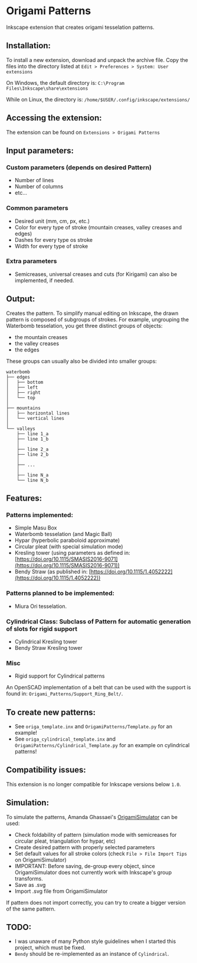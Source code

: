 # Origami Patterns
Inkscape extension that creates origami tesselation patterns.

## Installation:
To install a new extension, download and unpack the archive file. Copy the files into the directory listed at `Edit > Preferences > System: User extensions`

On Windows, the default directory is:
`C:\Program Files\Inkscape\share\extensions`

While on Linux, the directory is:
`/home/$USER/.config/inkscape/extensions/`

## Accessing the extension:
The extension can be found on `Extensions > Origami Patterns`

## Input parameters:
### Custom parameters (depends on desired Pattern)
- Number of lines
- Number of columns
- etc...
### Common parameters
- Desired unit (mm, cm, px, etc.)
- Color for every type of stroke (mountain creases, valley creases and edges)
- Dashes for every type os stroke
- Width for every type of stroke
### Extra parameters
- Semicreases, universal creases and cuts (for Kirigami) can also be implemented, if needed.

## Output:
Creates the pattern.
To simplify manual editing on Inkscape, the drawn pattern is composed of subgroups of strokes.
For example, ungrouping the Waterbomb tesselation, you get three distinct groups of objects:
- the mountain creases
- the valley creases
- the edges

These groups can usually also be divided into smaller groups:

```
waterbomb
├── edges
│   ├── bottom
│   ├── left
│   ├── right
│   └── top
│
├── mountains
│   ├── horizontal lines
│   └── vertical lines
│
└── valleys
    ├── line 1_a
    ├── line 1_b
    │
    ├── line 2_a
    ├── line 2_b
    │
    ├── ...
    │
    ├── line N_a
    └── line N_b
```
## Features:
### Patterns implemented:
- Simple Masu Box
- Waterbomb tesselation (and Magic Ball)
- Hypar (hyperbolic paraboloid approximate)
- Circular pleat (with special simulation mode)
- Kresling tower (using parameters as defined in: [https://doi.org/10.1115/SMASIS2016-9071](https://doi.org/10.1115/SMASIS2016-9071))
- Bendy Straw (as published in: [https://doi.org/10.1115/1.4052222](https://doi.org/10.1115/1.4052222))

### Patterns planned to be implemented:
- Miura Ori tesselation.

### Cylindrical Class: Subclass of Pattern for automatic generation of slots for rigid support
-  Cylindrical Kresling tower
- Bendy Straw Kresling tower
### Misc
- Rigid support for Cylindrical patterns

An OpenSCAD implementation of a belt that can be used with the support is found in: `Origami_Patterns/Support_Ring_Belt/`.


## To create new patterns:
- See `origa_template.inx` and `OrigamiPatterns/Template.py` for an example!
- See `origa_cylindrical_template.inx` and `OrigamiPatterns/Cylindrical_Template.py` for an example on cylindrical patterns!

## Compatibility issues:
This extension is no longer compatible for Inkscape versions below `1.0`.

## Simulation:
To simulate the patterns, Amanda Ghassaei's [OrigamiSimulator](http://apps.amandaghassaei.com/OrigamiSimulator/) can be used:

- Check foldability of pattern (simulation mode with semicreases for circular pleat, triangulation for hypar, etc)
- Create desired pattern with properly selected parameters
- Set default values for all stroke colors (check `File > File Import Tips` on OrigamiSimulator)
- IMPORTANT: Before saving, de-group every object, since OrigamiSimulator does not currently work with Inkscape's group transforms.
- Save as .svg
- Import .svg file from OrigamiSimulator

If pattern does not import correctly, you can try to create a bigger version of the same pattern.

## TODO:
- I was unaware of many Python style guidelines when I started this project, which must be fixed.
- `Bendy` should be re-implemented as an instance of `Cylindrical`.

